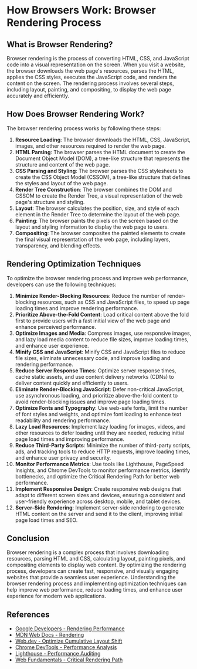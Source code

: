 # How Browsers Work: Browser Rendering Process

## What is Browser Rendering?

Browser rendering is the process of converting HTML, CSS, and JavaScript code into a visual representation on the screen. When you visit a website, the browser downloads the web page's resources, parses the HTML, applies the CSS styles, executes the JavaScript code, and renders the content on the screen. The rendering process involves several steps, including layout, painting, and compositing, to display the web page accurately and efficiently.

## How Does Browser Rendering Work?

The browser rendering process works by following these steps:

1. **Resource Loading**: The browser downloads the HTML, CSS, JavaScript, images, and other resources required to render the web page.
2. **HTML Parsing**: The browser parses the HTML document to create the Document Object Model (DOM), a tree-like structure that represents the structure and content of the web page.
3. **CSS Parsing and Styling**: The browser parses the CSS stylesheets to create the CSS Object Model (CSSOM), a tree-like structure that defines the styles and layout of the web page.
4. **Render Tree Construction**: The browser combines the DOM and CSSOM to create the Render Tree, a visual representation of the web page's structure and styling.
5. **Layout**: The browser calculates the position, size, and style of each element in the Render Tree to determine the layout of the web page.
6. **Painting**: The browser paints the pixels on the screen based on the layout and styling information to display the web page to users.
7. **Compositing**: The browser composites the painted elements to create the final visual representation of the web page, including layers, transparency, and blending effects.


## Rendering Optimization Techniques

To optimize the browser rendering process and improve web performance, developers can use the following techniques:

1. **Minimize Render-Blocking Resources**: Reduce the number of render-blocking resources, such as CSS and JavaScript files, to speed up page loading times and improve rendering performance.
2. **Prioritize Above-the-Fold Content**: Load critical content above the fold first to provide users with a fast initial view of the web page and enhance perceived performance.
3. **Optimize Images and Media**: Compress images, use responsive images, and lazy load media content to reduce file sizes, improve loading times, and enhance user experience.
4. **Minify CSS and JavaScript**: Minify CSS and JavaScript files to reduce file sizes, eliminate unnecessary code, and improve loading and rendering performance.
5. **Reduce Server Response Times**: Optimize server response times, cache static assets, and use content delivery networks (CDNs) to deliver content quickly and efficiently to users.
6. **Eliminate Render-Blocking JavaScript**: Defer non-critical JavaScript, use asynchronous loading, and prioritize above-the-fold content to avoid render-blocking issues and improve page loading times.
7. **Optimize Fonts and Typography**: Use web-safe fonts, limit the number of font styles and weights, and optimize font loading to enhance text readability and rendering performance.
8. **Lazy Load Resources**: Implement lazy loading for images, videos, and other resources to defer loading until they are needed, reducing initial page load times and improving performance.
9. **Reduce Third-Party Scripts**: Minimize the number of third-party scripts, ads, and tracking tools to reduce HTTP requests, improve loading times, and enhance user privacy and security.
10. **Monitor Performance Metrics**: Use tools like Lighthouse, PageSpeed Insights, and Chrome DevTools to monitor performance metrics, identify bottlenecks, and optimize the Critical Rendering Path for better web performance.
11. **Implement Responsive Design**: Create responsive web designs that adapt to different screen sizes and devices, ensuring a consistent and user-friendly experience across desktop, mobile, and tablet devices.
12. **Server-Side Rendering**: Implement server-side rendering to generate HTML content on the server and send it to the client, improving initial page load times and SEO.

## Conclusion

Browser rendering is a complex process that involves downloading resources, parsing HTML and CSS, calculating layout, painting pixels, and compositing elements to display web content. By optimizing the rendering process, developers can create fast, responsive, and visually engaging websites that provide a seamless user experience. Understanding the browser rendering process and implementing optimization techniques can help improve web performance, reduce loading times, and enhance user experience for modern web applications.

## References

- [Google Developers - Rendering Performance](https://developers.google.com/web/fundamentals/performance/rendering)
- [MDN Web Docs - Rendering](https://developer.mozilla.org/en-US/docs/Web/Performance/Rendering)
- [Web.dev - Optimize Cumulative Layout Shift](https://web.dev/optimize-cls/)
- [Chrome DevTools - Performance Analysis](https://developer.chrome.com/docs/devtools/evaluate-performance/)
- [Lighthouse - Performance Auditing](https://developers.google.com/web/tools/lighthouse)
- [Web Fundamentals - Critical Rendering Path](https://developers.google.com/web/fundamentals/performance/critical-rendering-path)
